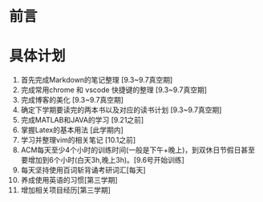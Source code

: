 # 前言

# 具体计划
1. 首先完成Markdown的笔记整理 [9.3~9.7真空期]
2. 完成常用chrome 和 vscode 快捷键的整理 [9.3~9.7真空期]
3. 完成博客的美化 [9.3~9.7真空期]
4. 确定下学期要读完的两本书以及对应的读书计划 [9.3~9.7真空期]
5. 完成MATLAB和JAVA的学习 [9.21之前]
6. 掌握Latex的基本用法 [此学期内]
7. 学习并整理vim的相关笔记 [10.1之前]
8. ACM每天至少4个小时的训练时间(一般是下午+晚上)，到双休日节假日甚至要增加到6个小时(白天3h,晚上3h)。[9.6号开始训练]
9. 每天坚持使用百词斩背诵考研词汇[每天]
10. 养成使用英语的习惯[第三学期]
11. 增加相关项目经历[第三学期]